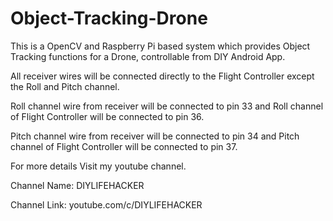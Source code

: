# Object-Tracking-Drone
This is a OpenCV and Raspberry Pi based system which provides Object Tracking functions for a Drone, controllable from DIY Android App.


All receiver wires will be connected directly to the Flight Controller except the Roll and Pitch channel.


Roll channel wire from receiver will be connected to pin 33 and Roll channel of Flight Controller will be connected to pin 36.


Pitch channel wire from receiver will be connected to pin 34 and Pitch channel of Flight Controller will be connected to pin 37.


For more details Visit my youtube channel.


Channel Name: DIYLIFEHACKER


Channel Link: youtube.com/c/DIYLIFEHACKER

